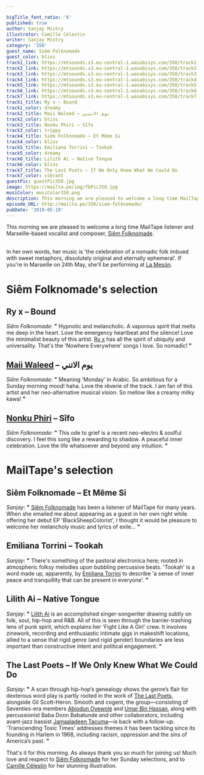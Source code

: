 ```yaml
---

bigTitle_font_ratio: '6'
published: true
author: Sanjay Mistry
illustrator: Camille Célestin
writer: Sanjay Mistry
category: '358'
guest_name: Siêm Folknomade
guest_color: bliss
track1_link: https://mtsounds.s3.eu-central-1.wasabisys.com/358/track1.mp3
track2_link: https://mtsounds.s3.eu-central-1.wasabisys.com/358/track2.mp3
track3_link: https://mtsounds.s3.eu-central-1.wasabisys.com/358/track3.mp3
track4_link: https://mtsounds.s3.eu-central-1.wasabisys.com/358/track4.mp3
track5_link: https://mtsounds.s3.eu-central-1.wasabisys.com/358/track5.mp3
track6_link: https://mtsounds.s3.eu-central-1.wasabisys.com/358/track6.mp3
track7_link: https://mtsounds.s3.eu-central-1.wasabisys.com/358/track7.mp3
track1_title: Ry x – Bound
track1_color: dreamy
track2_title: Maii Waleed – يوم الاتنين
track2_color: bliss
track3_title: Nonku Phiri – Sîfo
track3_color: trippy
track4_title: Siêm Folknomade – Et Même Si
track4_color: bliss
track5_title: Emiliana Torrini – Tookah
track5_color: dreamy
track6_title: Lilith Ai – Native Tongue
track6_color: bliss
track7_title: The Last Poets – If We Only Knew What We Could Do
track7_color: vibrant
guestPic: guestPic358.jpg
image: https://mailta.pe/img/fbPic358.jpg
musiColor: musiColor358.png
description: This morning we are pleased to welcome a long time MailTape listener and Marseille-based vocalist and composer, Siêm Folknomade.
episode_URL: http://mailta.pe/358/siem-folknomade/
pubDate: '2019-05-19'
---
```

This morning we are pleased to welcome a long time MailTape listener and Marseille-based vocalist and composer, [Siêm Folknomade](https://linktr.ee/siemfolknomade).
<br><br>

In her own words, her music is 'the celebration of a nomadic folk imbued with sweet metaphors, dissolutely original and eternally ephemeral'. If you're in Marseille on 24th May, she'll be performing at [La Mesón](https://www.facebook.com/events/349829132291153/).


# Siêm Folknomade's selection

## Ry x – Bound
_Siêm Folknomade_: **"** Hypnotic and melancholic. A vaporous spirit that melts me deep in the heart. Love the emergency heartbeat and the silence! Love the minimalist beauty of this artist. [Ry x](https://www.ry-x.com/) has all the spirit of ubiquity and universality. That's the 'Nowhere Everywhere' songs I love. So nomadic! **"** 

## [Maii Waleed](http://maiiwaleed.daportfolio.com/) – يوم الاتني
_Siêm Folknomade_: **"** Meaning 'Monday' in Arabic. So ambitious for a Sunday morning mood! haha. Love the rêverie of the track. I am fan of this artist and her neo-alternative musical vision. So mellow like a creamy milky kawa! **"** 

## [Nonku Phiri](https://soundcloud.com/nonkuphiri) – Sîfo
_Siêm Folknomade_: **"** This ode to grief is a recent neo-electro & soulful discovery. I feel this song like a rewarding to shadow. A peaceful inner celebration. Love the life whatsoever and beyond any intuition. **"** 


# MailTape's selection

## Siêm Folknomade – Et Même Si
_Sanjay_: **"** [Siêm Folknomade](https://linktr.ee/siemfolknomade) has been a listener of MailTape for many years. When she emailed me about appearing as a guest in her own right while offering her debut EP 'BlackSheepColorist', I thought it would be pleasure to welcome her melancholy music and lyrics of exile... **"** 

## Emiliana Torrini – Tookah
_Sanjay_: **"** There's something of the pastoral electronica here; rooted in atmospheric folksy melodies upon bubbling percussive beats. 'Tookah' is a word made up, apparently, by [Emiliana Torrini](https://emilianatorrini.com/) to describe 'a sense of inner peace and tranquillity that can be present in everyone'. **"** 

## Lilith Ai – Native Tongue
_Sanjay_: **"** [Lilith Ai](https://soundcloud.com/lilithai) is an accomplished singer-songwriter drawing subtly on folk, soul, hip-hop and R&B. All of this is seen through the barrier-trashing lens of punk spirit, which explains her 'Fight Like A Girl' crew.  It involves zinework, recording and enthusiastic intimate gigs in makeshift locations, allied to a sense that rigid genre (and rigid gender) boundaries are less important than constructive intent and political engagement. **"** 

## The Last Poets – If We Only Knew What We Could Do 
_Sanjay_: **"** A scan through hip-hop’s genealogy shows the genre’s flair for dexterous word play is partly rooted in the work of [The Last Poets](https://en.wikipedia.org/wiki/The_Last_Poets), alongside Gil Scott-Heron. Smooth and cogent, the group—consisting of Seventies-era members [Abiodun Oyewole](https://en.wikipedia.org/wiki/Abiodun_Oyewole) and [Umar Bin Hassan](http://umarbinhassan.com/), along with percussionist Baba Donn Babatunde and other collaborators, including avant-jazz bassist [Jamaaladeen Tacuma](https://en.wikipedia.org/wiki/Jamaaladeen_Tacuma)—is back with a follow-up. 'Transcending Toxic Times' addresses themes it has been tackling since its founding in Harlem in 1968, including racism, oppression and the sins of America’s past. **"** 



 That's it for this morning. As always thank you so much for joining us! Much love and respect to [Siêm Folknomade](https://linktr.ee/siemfolknomade) for her Sunday selections, and to [Camille Célestin](https://camillecelestin.com/) for her stunning illustration.
